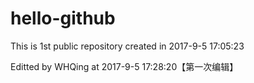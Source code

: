 # hello-github
This is 1st public repository created in 2017-9-5 17:05:23

Editted by WHQing at 2017-9-5 17:28:20【第一次编辑】
